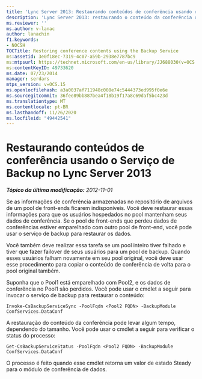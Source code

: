```yaml
---
title: 'Lync Server 2013: Restaurando conteúdos de conferência usando o Serviço de Backup'
description: 'Lync Server 2013: restaurando o conteúdo da conferência usando o serviço de backup.'
ms.reviewer: ''
ms.author: v-lanac
author: lanachin
f1.keywords:
- NOCSH
TOCTitle: Restoring conference contents using the Backup Service
ms:assetid: 3e0f18ec-7319-4c07-a59b-2938e7787bc9
ms:mtpsurl: https://technet.microsoft.com/en-us/library/JJ688030(v=OCS.15)
ms:contentKeyID: 49733620
ms.date: 07/23/2014
manager: serdars
mtps_version: v=OCS.15
ms.openlocfilehash: a3a0037af711948c008e74c5444373ed995f0e6e
ms.sourcegitcommit: 36fee89bb887bea4f18b19f17a8c69daf5bc423d
ms.translationtype: MT
ms.contentlocale: pt-BR
ms.lasthandoff: 11/26/2020
ms.locfileid: "49442541"
---
```

# <a name="restoring-conference-contents-using-the-backup-service-in-lync-server-2013"></a>Restaurando conteúdos de conferência usando o Serviço de Backup no Lync Server 2013

<div data-xmlns="http://www.w3.org/1999/xhtml">

<div class="topic" data-xmlns="http://www.w3.org/1999/xhtml" data-msxsl="urn:schemas-microsoft-com:xslt" data-cs="https://msdn.microsoft.com/">

<div data-asp="https://msdn2.microsoft.com/asp">



</div>

<div id="mainSection">

<div id="mainBody">

<span> </span>

_**Tópico da última modificação:** 2012-11-01_

Se as informações de conferência armazenadas no repositório de arquivos de um pool de front-ends ficarem indisponíveis. Você deve restaurar essas informações para que os usuários hospedados no pool mantenham seus dados de conferência. Se o pool de front-ends que perdeu dados de conferências estiver emparelhado com outro pool de front-end, você pode usar o serviço de backup para restaurar os dados.

Você também deve realizar essa tarefa se um pool inteiro tiver falhado e tiver que fazer failover de seus usuários para um pool de backup. Quando esses usuários falham novamente em seu pool original, você deve usar esse procedimento para copiar o conteúdo de conferência de volta para o pool original também.

Suponha que o Pool1 está emparelhado com Pool2, e os dados de conferência no Pool1 são perdidos. Você pode usar o cmdlet a seguir para invocar o serviço de backup para restaurar o conteúdo:

    Invoke-CsBackupServiceSync -PoolFqdn <Pool2 FQDN> -BackupModule ConfServices.DataConf

A restauração do conteúdo da conferência pode levar algum tempo, dependendo do tamanho. Você pode usar o cmdlet a seguir para verificar o status do processo:

    Get-CsBackupServiceStatus -PoolFqdn <Pool2 FQDN> -BackupModule ConfServices.DataConf

O processo é feito quando esse cmdlet retorna um valor de estado Steady para o módulo de conferência de dados.

</div>

<span> </span>

</div>

</div>

</div>

